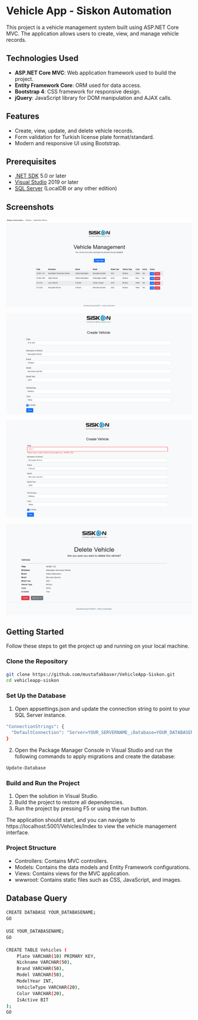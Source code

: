 # Vehicle App - Siskon Automation

This project is a vehicle management system built using ASP.NET Core MVC. The application allows users to create, view, and manage vehicle records.

## Technologies Used

- **ASP.NET Core MVC**: Web application framework used to build the project.
- **Entity Framework Core**: ORM used for data access.
- **Bootstrap 4**: CSS framework for responsive design.
- **jQuery**: JavaScript library for DOM manipulation and AJAX calls.

## Features

- Create, view, update, and delete vehicle records.
- Form validation for Turkish license plate format/standard.
- Modern and responsive UI using Bootstrap.

## Prerequisites

- [.NET SDK](https://dotnet.microsoft.com/download) 5.0 or later
- [Visual Studio](https://visualstudio.microsoft.com/) 2019 or later
- [SQL Server](https://www.microsoft.com/en-us/sql-server/sql-server-downloads) (LocalDB or any other edition)

## Screenshots

![List of Vehicles](wwwroot/images/screenshots/List-of-Vehicles.png)

![Create Vehicle](wwwroot/images/screenshots/Create-Vehicle.png)

![Error Creating Vehicle](wwwroot/images/screenshots/Create-Vehicle-Error.png)

![Delete Vehicle](wwwroot/images/screenshots/Delete-Vehicle.png)

## Getting Started

Follow these steps to get the project up and running on your local machine.

### Clone the Repository

```bash
git clone https://github.com/mustafakbaser/VehicleApp-Siskon.git
cd vehicleapp-siskon
```

### Set Up the Database
1. Open appsettings.json and update the connection string to point to your SQL Server instance.

```bash
"ConnectionStrings": {
  "DefaultConnection": "Server=YOUR_SERVERNAME_;Database=YOUR_DATABASENAME_;Trusted_Connection=True;"
}
```

2. Open the Package Manager Console in Visual Studio and run the following commands to apply migrations and create the database:

```bash
Update-Database
```

### Build and Run the Project
1. Open the solution in Visual Studio.
2. Build the project to restore all dependencies.
3. Run the project by pressing F5 or using the run button.

The application should start, and you can navigate to https://localhost:5001/Vehicles/Index to view the vehicle management interface.

### Project Structure
- Controllers: Contains MVC controllers.
- Models: Contains the data models and Entity Framework configurations.
- Views: Contains views for the MVC application.
- wwwroot: Contains static files such as CSS, JavaScript, and images.

## Database Query

```bash
CREATE DATABASE YOUR_DATABASENAME;
GO

USE YOUR_DATABASENAME;
GO

CREATE TABLE Vehicles (
    Plate VARCHAR(10) PRIMARY KEY,
    Nickname VARCHAR(50),
    Brand VARCHAR(50),
    Model VARCHAR(50),
    ModelYear INT,
    VehicleType VARCHAR(20),
    Color VARCHAR(20),
    IsActive BIT
);
GO
```